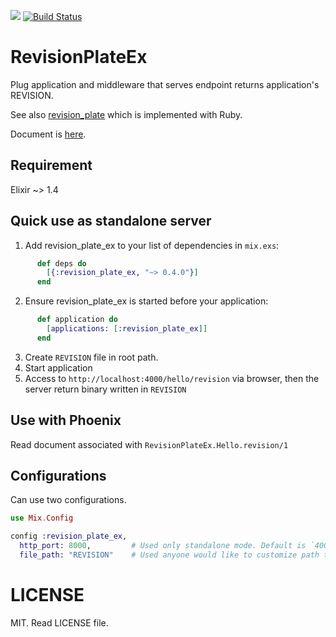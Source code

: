 [![](https://img.shields.io/hexpm/v/revision_plate_ex.svg?style=flat)](https://hex.pm/packages/revision_plate_ex)
[![Build Status](https://travis-ci.org/KazuCocoa/revision_plate_ex.svg?branch=support_over_elixir_13)](https://travis-ci.org/KazuCocoa/revision_plate_ex)

# RevisionPlateEx

Plug application and middleware that serves endpoint returns application's REVISION.

See also [revision_plate](https://github.com/sorah/revision_plate) which is implemented with Ruby.

Document is [here](http://hexdocs.pm/revision_plate_ex/api-reference.html).

## Requirement

Elixir ~> 1.4

## Quick use as standalone server

  1. Add revision_plate_ex to your list of dependencies in `mix.exs`:
  ```elixir
        def deps do
          [{:revision_plate_ex, "~> 0.4.0"}]
        end
  ```

  2. Ensure revision_plate_ex is started before your application:
  ```elixir
        def application do
          [applications: [:revision_plate_ex]]
        end
  ```

  3. Create `REVISION` file in root path.
  4. Start application
  5. Access to `http://localhost:4000/hello/revision` via browser, then the server return binary written in `REVISION`

## Use with Phoenix

Read document associated with `RevisionPlateEx.Hello.revision/1`

## Configurations

Can use two configurations.

```elixir
use Mix.Config

config :revision_plate_ex,
  http_port: 8000,         # Used only standalone mode. Default is `4000`.
  file_path: "REVISION"    # Used anyone would like to customize path to revision file. Default is "REVISION".
```

# LICENSE
MIT. Read LICENSE file.
